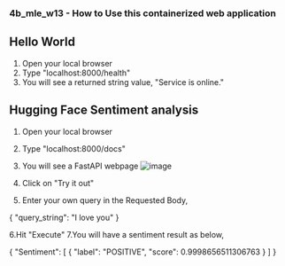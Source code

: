### 4b_mle_w13 - How to Use this containerized web application

## Hello World
1. Open your local browser
2. Type "localhost:8000/health"
3. You will see a returned string value, "Service is online."

## Hugging Face Sentiment analysis
1. Open your local browser
2. Type "localhost:8000/docs"
3. You will see a FastAPI webpage
![image](https://user-images.githubusercontent.com/34020408/168189387-5a4e2321-bcee-45fc-b378-bef8c64b5c0d.png)

4. Click on "Try it out"
5. Enter your own query in the Requested Body,

{
  "query_string": "I love you"
}

6.Hit "Execute"
7.You will have a sentiment result as below,

{
  "Sentiment": [
    {
      "label": "POSITIVE",
      "score": 0.9998656511306763
    }
  ]
}
